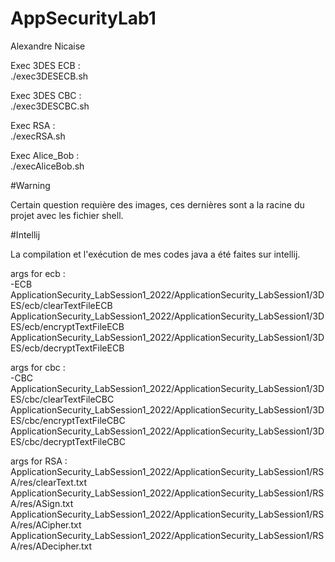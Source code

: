 # AppSecurityLab1
Alexandre Nicaise

Exec 3DES ECB :  
./exec3DESECB.sh

Exec 3DES CBC :  
./exec3DESCBC.sh

Exec RSA :  
./execRSA.sh

Exec Alice_Bob :  
./execAliceBob.sh

#Warning 

Certain question requière des images, ces dernières sont a la racine du projet avec les fichier shell.

#Intellij
  
La compilation et l'exécution de mes codes java a été faites sur intellij.

args for ecb :  
-ECB ApplicationSecurity_LabSession1_2022/ApplicationSecurity_LabSession1/3DES/ecb/clearTextFileECB ApplicationSecurity_LabSession1_2022/ApplicationSecurity_LabSession1/3DES/ecb/encryptTextFileECB ApplicationSecurity_LabSession1_2022/ApplicationSecurity_LabSession1/3DES/ecb/decryptTextFileECB

args for cbc :  
-CBC ApplicationSecurity_LabSession1_2022/ApplicationSecurity_LabSession1/3DES/cbc/clearTextFileCBC ApplicationSecurity_LabSession1_2022/ApplicationSecurity_LabSession1/3DES/cbc/encryptTextFileCBC ApplicationSecurity_LabSession1_2022/ApplicationSecurity_LabSession1/3DES/cbc/decryptTextFileCBC

args for RSA :
ApplicationSecurity_LabSession1_2022/ApplicationSecurity_LabSession1/RSA/res/clearText.txt ApplicationSecurity_LabSession1_2022/ApplicationSecurity_LabSession1/RSA/res/ASign.txt ApplicationSecurity_LabSession1_2022/ApplicationSecurity_LabSession1/RSA/res/ACipher.txt ApplicationSecurity_LabSession1_2022/ApplicationSecurity_LabSession1/RSA/res/ADecipher.txt
